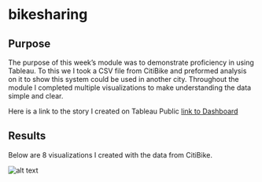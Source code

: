 # bikesharing

## Purpose
The purpose of this week’s module was to demonstrate proficiency in using Tableau. To this we I took a CSV file from CitiBike and preformed analysis on it to show this system could be used in another city. Throughout the module I completed multiple visualizations to make understanding the data simple and clear.
 
Here is a link to the story I created on Tableau Public [link to Dashboard](https://public.tableau.com/app/profile/tyler.fox6213/viz/NYCCitiBikeChallenge_16632776392790/CitiBikeChallengeStory?publish=yes)

## Results
Below are 8 visualizations I created with the data from CitiBike. 

![alt text](http://url/to/img.png)
